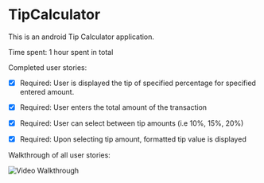 TipCalculator
=============

This is an android Tip Calculator application.


Time spent: 1 hour spent in total


Completed user stories:
 * [x] Required: User is displayed the tip of specified percentage for specified entered amount.
 * [x] Required: User enters the total amount of the transaction
 * [x] Required: User can select between tip amounts (i.e 10%, 15%, 20%)
 * [x] Required: Upon selecting tip amount, formatted tip value is displayed

 
Walkthrough of all user stories:

![Video Walkthrough]([tip.gif)
